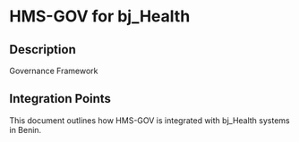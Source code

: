 # HMS-GOV for bj_Health

## Description

Governance Framework

## Integration Points

This document outlines how HMS-GOV is integrated with bj_Health systems in Benin.
